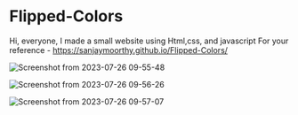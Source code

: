 # Flipped-Colors

Hi, everyone, I made a small website using Html,css, and javascript 
For your reference - https://sanjaymoorthy.github.io/Flipped-Colors/

![Screenshot from 2023-07-26 09-55-48](https://github.com/sanjayMoorthy/Flipped-Colors/assets/113750029/c8e377ed-10a6-4b69-a9c6-df25c50d76cd)


![Screenshot from 2023-07-26 09-56-26](https://github.com/sanjayMoorthy/Flipped-Colors/assets/113750029/f9af8f98-3b50-45b2-8a3d-ba4fcf8c847d)


![Screenshot from 2023-07-26 09-57-07](https://github.com/sanjayMoorthy/Flipped-Colors/assets/113750029/bab68581-e623-4f63-8931-26eba885249c)
